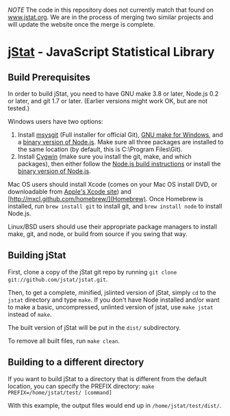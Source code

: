 *NOTE* The code in this repository does not currently match that found on www.jstat.org. We are in the 
process of merging two similar projects and will update the website once the merge is complete. 

[jStat](http://www.jstat.org/) - JavaScript Statistical Library
===============================================================

Build Prerequisites
--------------

In order to build jStat, you need to have GNU make 3.8 or later, Node.js 0.2 or later, and git 1.7 or later.
(Earlier versions might work OK, but are not tested.)

Windows users have two options:

1. Install [msysgit](https://code.google.com/p/msysgit/) (Full installer for official Git),
   [GNU make for Windows](http://gnuwin32.sourceforge.net/packages/make.htm), and a
   [binary version of Node.js](http://node-js.prcn.co.cc/). Make sure all three packages are installed to the same
   location (by default, this is C:\Program Files\Git).
2. Install [Cygwin](http://cygwin.com/) (make sure you install the git, make, and which packages), then either follow
   the [Node.js build instructions](https://github.com/ry/node/wiki/Building-node.js-on-Cygwin-%28Windows%29) or install
   the [binary version of Node.js](http://node-js.prcn.co.cc/).

Mac OS users should install Xcode (comes on your Mac OS install DVD, or downloadable from
[Apple's Xcode site](http://developer.apple.com/technologies/xcode.html)) and
[http://mxcl.github.com/homebrew/](Homebrew). Once Homebrew is installed, run `brew install git` to install git,
and `brew install node` to install Node.js.

Linux/BSD users should use their appropriate package managers to install make, git, and node, or build from source
if you swing that way.


Building jStat
--------------

First, clone a copy of the jStat git repo by running `git clone git://github.com/jstat/jstat.git`.

Then, to get a complete, minified, jslinted version of jStat, simply `cd` to the `jstat` directory and type
`make`. If you don't have Node installed and/or want to make a basic, uncompressed, unlinted version of jstat, use
`make jstat` instead of `make`.

The built version of jStat will be put in the `dist/` subdirectory.

To remove all built files, run `make clean`.


Building to a different directory
---------------------------------

If you want to build jStat to a directory that is different from the default location, you can specify the PREFIX
directory: `make PREFIX=/home/jstat/test/ [command]`

With this example, the output files would end up in `/home/jstat/test/dist/`.

